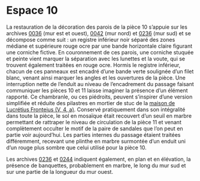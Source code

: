 # Espace 10

La restauration de la décoration des parois de la pièce 10 s’appuie sur les archives [0036](http://villadiomede.huma-num.fr/bdd/images/20036) (mur est et ouest), [0042](http://villadiomede.huma-num.fr/bdd/images/20042) (mur nord) et [0236](http://villadiomede.huma-num.fr/bdd/images/20274) (mur sud) et se décompose comme suit : un registre inférieur noir séparé des zones médiane et supérieure rouge ocre par une bande horizontale claire figurant une corniche fictive. En couronnement de ces parois, une corniche stuquée et peinte vient marquer la séparation avec les lunettes et la voute, qui se trouvent également traitées en rouge ocre. Hormis le registre inférieur, chacun de ces panneaux est encadré d’une bande verte soulignée d’un filet blanc, venant ainsi marquer les angles et les ouvertures de la pièce. Une interruption nette de l’enduit au niveau de l’encadrement du passage faisant communiquer les pièces 10 et 11 laisse imaginer la présence d’un élément rapporté. Ce chambranle, ou ces piédroits, peuvent s’inspirer d’une version simplifiée et réduite des pilastres en mortier de stuc de la [maison de Lucrétius Fronteius (V, 4, a)](https://www.pompeiiinpictures.com/pompeiiinpictures/R5/5%2004%20a%20house%20p2_files/image045.jpg). Conservé pratiquement dans son intégralité dans toute la pièce, le sol en mosaïque était recouvert d’un seuil en marbre permettant de rattraper le niveau de circulation de la pièce 11 et venant complètement occulter le motif de la paire de sandales que l’on peut en partie voir aujourd’hui. Les parties internes du passage étaient traitées différemment, recevant une plinthe en marbre surmontée d’un enduit uni d’un rouge plus sombre que celui utilisé pour la pièce 10.

Les archives [0236](http://villadiomede.huma-num.fr/bdd/images/20274) et [0244](http://villadiomede.huma-num.fr/bdd/images/20282) indiquent également, en plan et en élévation, la présence de banquettes, probablement en marbre, le long du mur sud et sur une partie de la longueur du mur ouest.
